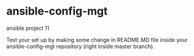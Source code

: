 # ansible-config-mgt
ansible project 11



Test your set up by making some change in README.MD file inside your ansible-config-mgt repository (right inside master branch).
